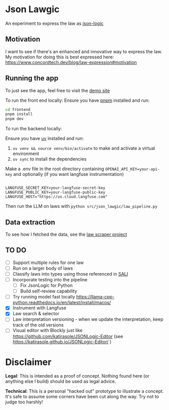 # Json Lawgic

An experiment to express the law as [json-logic](https://jsonlogic.com/)

## Motivation

I want to see if there's an enhanced and innovative way to express the law.
My motivation for doing this is best expressed here: https://www.concordtech.dev/blog/law-expression#motivation

## Running the app

To just see the app, feel free to visit the [demo site](https://json-lawgic.vercel.app/)

To run the front end locally:
Ensure you have [pnpm](https://pnpm.io/) installed and run:

```bash
cd frontend
pnpm install
pnpm dev
```

To run the backend locally:

Ensure you have [uv](https://github.com/astral-sh/uv) installed and run:

1. `uv venv && source venv/bin/activate` to make and activate a virtual environment
2. `uv sync` to install the dependencies

Make a .env file in the root directory containing `OPENAI_API_KEY=your-api-key` and optionally (if you want langfuse instrumentation)

```config

LANGFUSE_SECRET_KEY=your-langfuse-secret-key
LANGFUSE_PUBLIC_KEY=your-langfuse-public-key
LANGFUSE_HOST="https://us.cloud.langfuse.com"
```

Then run the LLM on laws with `python src/json_lawgic/law_pipeline.py`

## Data extraction

To see how I fetched the data, see the [law scraper project](https://github.com/piers109uk/law-scraper)

## TO DO

- [ ] Support multiple rules for one law
- [ ] Run on a larger body of laws
- [ ] Classify laws into types using those referenced in [SALI](https://github.com/sali-legal)
- [ ] Incorporate testing into the pipeline
  - [ ] Fix JsonLogic for Python
  - [ ] Build self-review capability
- [ ] Try running model fast locally https://llama-cpp-python.readthedocs.io/en/latest/install/macos/
- [x] Instrument with Langfuse
- [x] Law search & selector
- [ ] Law interpretation versioning - when we update the interpretation, keep track of the old versions
- [ ] Visual editor with Blockly just like https://github.com/katirasole/JSONLogic-Editor (see https://katirasole.github.io/JSONLogic-Editor/ )

# Disclaimer

**Legal**: This is intended as a proof of concept. Nothing found here (or anything else I build) should be used as legal advice.

**Technical**: This is a personal "hacked out" prototype to illustrate a concept. It's safe to assume some corners have been cut along the way. Try not to judge too harshly!
